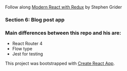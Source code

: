 Follow along [Modern React with Redux](https://www.udemy.com/react-redux/learn/v4/overview) by Stephen Grider

### Section 6: Blog post app

### Main differences between this repo and his are:
  - React Router 4
  - Flow type
  - Jest for testing

This project was bootstrapped with [Create React App](https://github.com/facebookincubator/create-react-app).